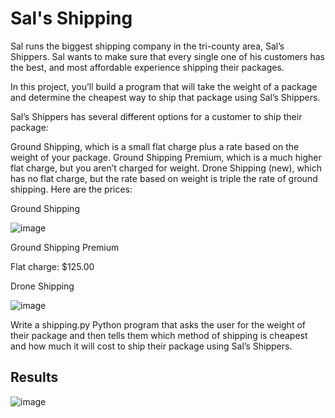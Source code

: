 # Sal's Shipping

Sal runs the biggest shipping company in the tri-county area, Sal’s Shippers. Sal wants to make sure that every single one of his customers has the best, and most affordable experience shipping their packages.

In this project, you’ll build a program that will take the weight of a package and determine the cheapest way to ship that package using Sal’s Shippers.

Sal’s Shippers has several different options for a customer to ship their package:

Ground Shipping, which is a small flat charge plus a rate based on the weight of your package.
Ground Shipping Premium, which is a much higher flat charge, but you aren’t charged for weight.
Drone Shipping (new), which has no flat charge, but the rate based on weight is triple the rate of ground shipping.
Here are the prices:

Ground Shipping

![image](https://user-images.githubusercontent.com/119771144/211784328-d467ba88-919f-445a-b2d5-d00af22ce0a0.png)

Ground Shipping Premium

Flat charge: $125.00

Drone Shipping

![image](https://user-images.githubusercontent.com/119771144/211784392-43241b6a-a257-47da-b28a-725593c62bd6.png)

Write a shipping.py Python program that asks the user for the weight of their package and then tells them which method of shipping is cheapest and how much it will cost to ship their package using Sal’s Shippers.

## Results 

![image](https://user-images.githubusercontent.com/119771144/211790674-61116dc4-97f5-4136-a146-a9dc41a073b0.png)
